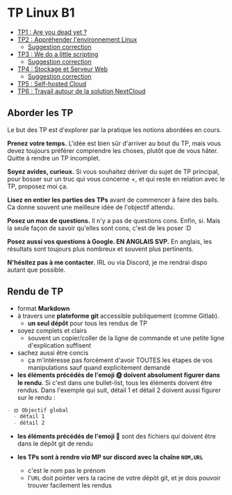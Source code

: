 # TP Linux B1

- [TP1 : Are you dead yet ?](./1/README.md)
- [TP2 : Appréhender l'environnement Linux](./2/README.md)
  - [Suggestion correction](./2/suggestion_correction/README.md)
- [TP3 : We do a little scripting](./3/README.md)
  - [Suggestion correction](./3/suggestion_correction/README.md)
- [TP4 : Stockage et Serveur Web](./4/README.md)
  - [Suggestion correction](./4/suggestion_correction/README.md)
- [TP5 : Self-hosted Cloud](./5/README.md)
- [TP6 : Travail autour de la solution NextCloud](./6/README.md)

## Aborder les TP

Le but des TP est d'explorer par la pratique les notions abordées en cours.

**Prenez votre temps.** L'idée est bien sûr d'arriver au bout du TP, mais vous devez toujours préférer comprendre les choses, plutôt que de vous hâter. Quitte à rendre un TP incomplet.

**Soyez avides, curieux.** Si vous souhaitez dériver du sujet de TP principal, pour bosser sur un truc qui vous concerne +, et qui reste en relation avec le TP, proposez moi ça.

**Lisez en entier les parties des TPs** avant de commencer à faire des bails. Ca donne souvent une meilleure idée de l'objectif attendu.

**Posez un max de questions.** Il n'y a pas de questions cons. Enfin, si. Mais la seule façon de savoir qu'elles sont cons, c'est de les poser :D

**Posez aussi vos questions à Google. EN ANGLAIS SVP.** En anglais, les résultats sont toujours plus nombreux et souvent plus pertinents.

**N'hésitez pas à me contacter.** IRL ou via Discord, je me rendrai dispo autant que possible.

## Rendu de TP

- format **Markdown**
- à travers une **plateforme git** accessible publiquement (comme Gitlab).
  - **un seul dépôt** pour tous les rendus de TP
- soyez complets et clairs
  - souvent un copier/coller de la ligne de commande et une petite ligne d'explication suffisent
- sachez aussi être concis
  - ça m'intéresse pas forcément d'avoir TOUTES les étapes de vos manipulations sauf quand explicitement demandé
- **les éléments précédés de l'emoji 🌞 doivent absolument figurer dans le rendu**. Si c'est dans une bullet-list, tous les éléments doivent être rendus. Dans l'exemple qui suit, détail 1 et détail 2 doivent aussi figurer sur le rendu :

```markdown
- 🌞 Objectif global
  - détail 1
  - détail 2
```

- **les éléments précédés de l'emoji 📁** sont des fichiers qui doivent être dans le dépôt git de rendu

- **les TPs sont à rendre *via* MP sur discord avec la chaîne `NOM,URL`**
  - c'est le nom pas le prénom
  - l'`URL` doit pointer vers la racine de votre dépôt git, et je dois pouvoir trouver facilement les rendus
